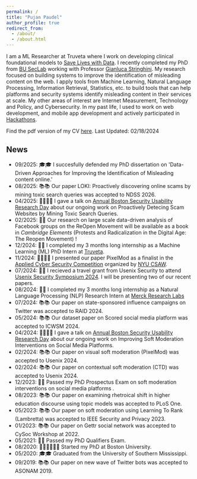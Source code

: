 ```yaml
---
permalink: /
title: "Pujan Paudel"
author_profile: true
redirect_from: 
  - /about/
  - /about.html
---
```


I am a ML Researcher at Truveta where I work on developing clinical foundational models to [Save Lives with Data](https://www.truveta.com/).
I recently completed my PhD from [BU SecLab](https://seclab.bu.edu/) working with Professor [Gianluca Stringhini](https://seclab.bu.edu/people/gianluca/). My research focused on building systems to improve the identification of misleading content on the web. I apply tools from Machine Learning, Natural Language Processing, Information Retrieval, Statistics, etc. to build tools that can help platforms and security systems identify misleading content in their services at scale. My other areas of interest are Internet Measurement, Technology and Policy, and Cybersecurity. In my past life, I used to work on web development, and mobile app development and actively participated in [Hackathons](https://devpost.com/codepujan).

Find the pdf version of my CV <a href="files/pujan_cv_updated.pdf" target="_blank" rel="noopener noreferrer">here</a>. Last Updated: 02/18/2024 

News
------
* 09/2025: 🎓🎓 I succesfully defended my PhD dissertation on 'Data-Driven Approaches for Improving the Identification of Misleading content online.'
* 08/2025: 📚📚 Our paper LOKI: Proactively discovering online scams by mining toxic search queries was accepted to NDSS 2026. 
* 04/2025: 👨‍💼👨‍💼 I gave a talk on [Annual Boston Security Usability Research Day](https://absurd.cs.tufts.edu/) about our ongoing work on Proactively Detecing Scam Websites by Mining Toxic Search Queries.
* 02/2025: 📖📖 Our research on large scale data-driven analysis of Facebook groups on the ReOpen Movement will be available as a book in _Cambridge Elements_ (Protests and Radicalization in the Digital Age: The Reopen Movement) ! 
* 12/2024: 💼💼 I completed my 3 months long internship as a Machine Learning (ML) PhD Intern at [Truveta](https://www.truveta.com/).
* 11/2024: 👨‍💼👨‍💼 I presented our paper PixelMod as a finalist in the [Applied Cyber Security Competition](https://www.csaw.io/research) organized by [NYU CSAW](https://www.csaw.io/).
* 07/2024: 🎉🎉 I recieved a travel grant from Usenix Security to attend [Usenix Security Symposium 2024](https://www.usenix.org/conference/usenixsecurity24). I will be presenting two of our recent papers.
* 08/2024: 💼💼 I completed my 3 months long internship as a Natural Language Processing (NLP) Research Intern at [Merck Research Labs](https://www.truveta.com/)
* 07/2024: 📚📚 Our paper on state-sponsored influence campaigns on Twitter was accepted to RAID 2024.
* 05/2024: 📚📚 Our dataset paper on Scored social media platform was accepted to ICWSM 2024.
* 04/2024: 👨‍💼👨‍💼 I gave a talk on [Annual Boston Security Usability Research Day](https://absurd.cs.tufts.edu/) about our ongoing work on Improving Soft Moderation Interventions on Social Media Platforms.
* 02/2024: 📚📚 Our paper on visual soft moderation (PixelMod) was accepted to Usenix 2024.
* 02/2024: 📚📚 Our paper on contextual soft moderation (CTD) was accepted to Usenix 2024.
* 12/2023: 🎉🎉 Passed my PhD Prospectus Exam on soft moderation interventions on social media platforms .
* 08/2023: 📚📚 Our paper on examining rhetroical shift in higher education discourse using topic models was accepted to PLoS One.
* 05/2023: 📚📚 Our paper on soft moderation using Learning To Rank (Lambretta) was accepted to IEEE Security and Privacy 2023.
* 01/2023: 📚📚 Our paper on Gettr social network was accepted to CySoc Workshop at 2022.
* 05/2021: 🎉🎉 Passed my PhD Qualifiers Exam.
* 08/2020: 🧑🏻‍🏫🧑🏻‍🏫 Started my PhD at Boston University.
* 05/2020: 🎓🎓 Graduated from the University of Southern Mississippi.
* 09/2019: 📚📚 Our paper on new wave of Twitter bots was accepted to ASONAM 2019.
